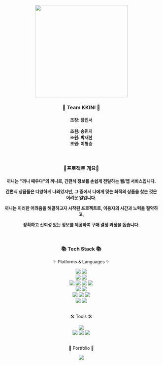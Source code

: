 <div align=center>
   <img src="https://github.com/ProjectKinni/kkini/assets/129160778/186f0dd8-3722-47b0-b80b-5bd644de4b8f" width=300/>
</div>

<h3 align=center>👥 Team KKINI 👥</h3>
<h4 align=center>
조장: 장진서 <br><br>
조원: 송민지 <br>
조원: 박재현 <br>
조원: 이형승 <br>
</h4><br>

<h3 align=center>📒프로젝트 개요📒</h3>
<h4 align=center><p>끼니는 "끼니 때우다"의 끼니로, 간편식 정보를 손쉽게 전달하는 웹/앱 서비스입니다.</p>
                 <p>간편식 상품들은 다양하게 나와있지만, 그 중에서 나에게 맞는 최적의 상품을 찾는 것은 어려운 일입니다.</p>
                 <p>끼니는 이러한 어려움을 해결하고자 시작된 프로젝트로, 이용자의 시간과 노력을 절약하고,</p>
                 <p>정확하고 신뢰성 있는 정보를 제공하여 구매 결정 과정을 돕습니다.</p>
</h4><br>

<div align=center>
   <h3>📚 Tech Stack 📚</h3>
   <p>✨ Platforms & Languages ✨</p>
</div>

<div align="center">
   <img src="https://img.shields.io/badge/Spring Boot-6DB33F?style=flat&logo=Spring Boot&logoColor=white" />
   <img src="https://img.shields.io/badge/Gradle-02303A?style=flat&logo=Gradle&logoColor=white" />
   <br>

   <img src="https://img.shields.io/badge/Java-007396?style=flat&logo=Conda-Forge&logoColor=white" />
   <img src="https://img.shields.io/badge/Python-3776AB?style=flat&logo=Python&logoColor=white" />
   <br>

   <img src="https://img.shields.io/badge/React-61DAFB?style=flat&logo=React&logoColor=white"/>
   <img src="https://img.shields.io/badge/JavaScript-F7DF1E?style=flat&logo=JavaScript&logoColor=white" />
   <img src="https://img.shields.io/badge/CSS3-572B6?style=flat&logo=CSS3&logoColor=white" />
   <img src="https://img.shields.io/badge/HTML5-E34F26?style=flat&logo=HTML5&logoColor=white" />
   <br>

   <img src="https://img.shields.io/badge/MySQL-4479A1?style=flat&logo=MySQL&logoColor=white" />
   <img src="https://img.shields.io/badge/Redis-DC382D?style=flat&logo=Redis&logoColor=white" />
    <br>

   <img src="https://img.shields.io/badge/NCloud-572B6?style=flat&logo=iCloud&logoColor=white" />
   <img src="https://img.shields.io/badge/Spring Security-6DB33F?style=flat&logo=Spring Security&logoColor=white" />
   <img src="https://img.shields.io/badge/JWT-000000?style=flat&logo=JSON Web Tokens&logoColor=white" />
   <br>

   <img src="https://img.shields.io/badge/Docker-2496ED?style=flat&logo=Docker&logoColor=white" />
   <img src="https://img.shields.io/badge/Jenkins-D24939?style=flat&logo=Jenkins&logoColor=white" />

</div>
<br>

<div align=center>
   <p>🛠 Tools 🛠</p>
</div>
<div align=center>

   <img src="https://img.shields.io/badge/IntelliJ IDEA-000000?style=flat&logo=IntelliJ IDEA&logoColor=white" />
   <br>
   <img src="https://img.shields.io/badge/Jira-0052CC?style=flat&logo=Jira&logoColor=white" />

   <img src="https://img.shields.io/badge/Slack-4A154B?style=flat&logo=Slack&logoColor=white" />

   <img src="https://img.shields.io/badge/GitHub-181717?style=flat&logo=GitHub&logoColor=white" />
</div>
<br>

<div align=center>
   <p>🎨 Portfolio 🎨</p>
</div>
<div align=center>
   <a href="https://gentle-snowboard-1c6.notion.site/Yermi-5e8c65dba4df4ab09e83665cf2ee001d">
      <img src="https://img.shields.io/badge/Notion-000000?style=flat&logo=Notion&logoColor=white" />
   </a>
   <br>
</div>
